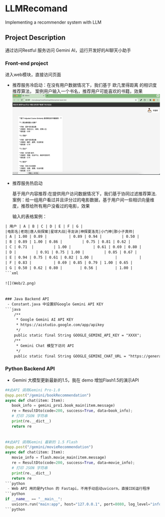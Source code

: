 # LLMRecomand
Implementing a recommender system with LLM

## Project Description
通过访问Restful 服务访问 Gemini AI，运行开发好的AI聊天小助手
### Front-end project
进入web模块，直接访问页面
 - 推荐服务冷启动：在没有用户数据情况下，我们基于 欧几里得距离 的相识度推荐算法，
案例用户输入一个书名，推荐用户可能喜欢的书籍，效果
![](Web/1.png)

- 推荐服务热启动

  基于用户内容推荐:在提供用户访问数据情况下，我们基于协同过滤推荐算法.案例：给一组用户看过并且评分过的电影数据，基于用户间一些相识向量维度，推荐给所有用户没看过的电影，效果

  输入的表格案例：
```xml
| 用户 | A | B | C | D | E | F | G |
|电影名|老炮|唐人街探案|星球大战|寻龙诀|神探夏洛克|小门神|那小子真帅|
| A | 1.00 | 0.89 |          | 0.89 | 0.94 |         | 0.50 |
| B | 0.89 | 1.00 | 0.86 |         | 0.75 | 0.81 | 0.62 |
| C | 0.71  |         | 1.00 |          | 0.61 | 0.69 | 0.80 |
| D |         | 0.91 | 0.75 | 1.00 |         | 0.85 | 0.67 |
| E | 0.94 | 0.75 | 0.61 | 0.82 | 1.00 |          |          |
| F | 0.83 |          | 0.69 | 0.85 | 0.79 | 1.00 | 0.65 |
| G | 0.50 | 0.62 | 0.80 |        | 0.56 |        | 1.00 |
```xml

![](Web/2.png)


### Java Backend API
 - Constant.java 中设置好Google Gemini API KEY
```java
    /**
     * Google Gemini AI API KEY
     * https://aistudio.google.com/app/apikey
     */
    public static final String GOOGLE_GEMINI_API_KEY = "XXXX";
    /**
     * Gemini Chat 模型下访问 API
     */
    public static final String GOOGLE_GEMINI_CHAT_URL = "https://generativelanguage.googleapis.com/v1beta/models/gemini-pro:generateContent?key="+GOOGLE_GEMINI_API_KEY;
```
### Python Backend API
 - Gemini 大模型更新最新的1.5，我在 demo 增加Flash1.5的演示API
 ```python
 ##此API 调用Gemini Pro-1.0
@app.post("/gemini/bookRecommendation")
async def chat(item: Item):
    book_info = gemini_pro1.book_main(item.message)
    re = ResultDto(code=200, success=True, data=book_info);
    # 打印 JSON 字符串
    print(re.__dict__)
    return re


##此API 调用Gemini 最新的 1.5 Flash
@app.post("/gemini/movieRecommendation")
async def chat(item: Item):
    movie_info = flash.movie_main(item.message)
    re = ResultDto(code=200, success=True, data=movie_info);
    # 打印 JSON 字符串
    print(re.__dict__)
    return re
 ```python
  - Web API 用的是Python 的 Fastapi，不用手动启动uvicorn，直接IDE运行程序
 ```python
 if __name__ == "__main__":
    uvicorn.run("main:app", host="127.0.0.1", port=8080, log_level="info")
 ```python
